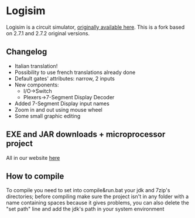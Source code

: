 # Logisim

Logisim is a circuit simulator, [originally available here](http://www.cburch.com/logisim/).
This is a fork based on 2.7.1 and 2.7.2 original versions.
## Changelog
* Italian translation!
* Possibility to use french translations already done
* Default gates' attributes: narrow, 2 inputs
* New components:
	* I/O->Switch
	* Plexers->7-Segment Display Decoder
* Added 7-Segment Display input names
* Zoom in and out using mouse wheel
* Some small graphic editing
## EXE and JAR downloads + microprocessor project
All in our website [here](https://logisim.altervista.org)
## How to compile
To compile you need to set into compile&run.bat your jdk and 7zip's directories; before compiling make sure the project isn't in any folder with a name containing spaces because it gives problems, you can also delete the "set path" line and add the jdk's path in your system environment
